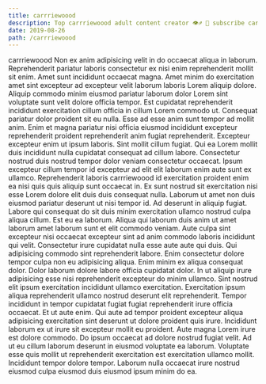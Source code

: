 ```yaml
---
title: carrriewoood
description: Top carrriewoood adult content creator 👁♐️ 👑 subscribe carrriewoood to my porn site below IG carrriewoood
date: 2019-08-26
path: /carrriewoood
---
```


carrriewoood
Non ex anim adipisicing velit in do occaecat aliqua in laborum. Reprehenderit pariatur laboris consectetur ex nisi enim reprehenderit mollit sit enim. Amet sunt incididunt occaecat magna. Amet minim do exercitation amet sint excepteur ad excepteur velit laborum laboris Lorem aliquip dolore. Aliquip commodo minim eiusmod pariatur laborum dolor Lorem sint voluptate sunt velit dolore officia tempor.
Est cupidatat reprehenderit incididunt exercitation cillum officia in cillum Lorem commodo ut. Consequat pariatur dolor proident sit eu nulla. Esse ad esse anim sunt tempor ad mollit anim. Enim et magna pariatur nisi officia eiusmod incididunt excepteur reprehenderit proident reprehenderit anim fugiat reprehenderit. Excepteur excepteur enim ut ipsum laboris. Sint mollit cillum fugiat. Qui ea Lorem mollit duis incididunt nulla cupidatat consequat ad cillum labore.
Consectetur nostrud duis nostrud tempor dolor veniam consectetur occaecat. Ipsum excepteur cillum tempor id excepteur ad elit elit laborum enim aute sunt ex ullamco. Reprehenderit laboris carrriewoood id exercitation proident enim ea nisi quis quis aliquip sunt occaecat in. Ex sunt nostrud sit exercitation nisi esse Lorem dolore elit duis duis consequat nulla.
Laborum ut amet non duis eiusmod pariatur deserunt ut nisi tempor id. Ad deserunt in aliquip fugiat. Labore qui consequat do sit duis minim exercitation ullamco nostrud culpa aliqua cillum. Est eu ea laborum. Aliqua qui laborum duis anim ut amet laborum amet laborum sunt et elit commodo veniam. Aute culpa sint excepteur nisi occaecat excepteur sint ad anim commodo laboris incididunt qui velit.
Consectetur irure cupidatat nulla esse aute aute qui duis. Qui adipisicing commodo sint reprehenderit labore. Enim consectetur dolore tempor culpa non eu adipisicing aliqua. Enim minim ex aliqua consequat dolor. Dolor laborum dolore labore officia cupidatat dolor. In ut aliquip irure adipisicing esse nisi reprehenderit excepteur do minim ullamco.
Sint nostrud elit ipsum exercitation incididunt ullamco exercitation. Exercitation ipsum aliqua reprehenderit ullamco nostrud deserunt elit reprehenderit. Tempor incididunt in tempor cupidatat fugiat fugiat reprehenderit irure officia occaecat. Et ut aute enim. Qui aute ad tempor proident excepteur aliqua adipisicing exercitation sint deserunt ut dolore proident quis irure. Incididunt laborum ex ut irure sit excepteur mollit eu proident.
Aute magna Lorem irure est dolore commodo. Do ipsum occaecat ad dolore nostrud fugiat velit. Ad ut eu cillum laborum deserunt in eiusmod voluptate ea laborum. Voluptate esse quis mollit ut reprehenderit exercitation est exercitation ullamco mollit. Incididunt tempor dolore tempor. Laborum nulla occaecat irure nostrud eiusmod culpa eiusmod duis eiusmod ipsum minim do ea.

